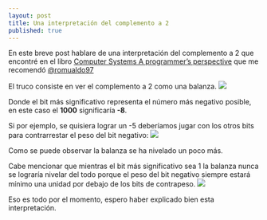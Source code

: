```yaml
---
layout: post
title: Una interpretación del complemento a 2
published: true
---
```


En este breve post hablare de una interpretación del complemento a 2 que encontré en el libro [Computer Systems A programmer’s perspective](https://www.amazon.com/Computer-Systems-Programmers-Perspective-MasteringEngineering/dp/0134123832) que me recomendó [@romualdo97](https://romualdo97.github.io/)

El truco consiste en ver el complemento a 2 como una balanza.
![](https://imgur.com/oj3RACa.gif)

Donde el bit más significativo representa el número más negativo posible, en este caso el **1000** significaría **-8**.

Si por ejemplo, se quisiera lograr un -5 deberíamos jugar con los otros bits para contrarrestar el peso del bit negativo:
![](https://imgur.com/G3W0T1N.gif)

Como se puede observar la balanza se ha nivelado un poco más.

Cabe mencionar que mientras el bit más significativo sea 1 la balanza nunca se lograría nivelar del todo porque el peso del bit negativo siempre estará mínimo una unidad por debajo de los bits de contrapeso.
![](https://imgur.com/vU5yaEa.gif)

Eso es todo por el momento, espero haber explicado bien esta interpretación.
